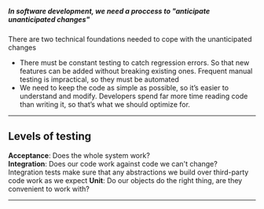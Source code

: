 
##### In software development, we need a proccess to "anticipate unanticipated changes"
There are two technical foundations needed to cope with the unanticipated changes
- There must be constant testing to catch regression errors. So that new features can be added without breaking existing ones. Frequent manual testing is impractical, so they must be automated
-  We need to keep the code as simple as possible, so it’s easier to understand and modify. Developers spend far more time reading code than writing it, so that’s what we should optimize for.


---

## Levels of testing
**Acceptance**: Does the whole system work?  
**Integration**: Does our code work against code we can't change?  
Integration tests make sure that any abstractions we build over third-party code work as we expect
**Unit**: Do our objects do the right thing, are they convenient to work with?

---